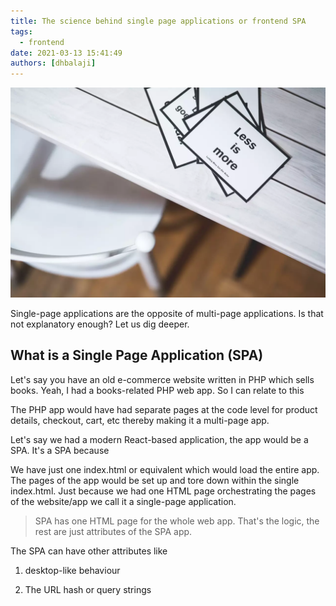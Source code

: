 ```yaml
---
title: The science behind single page applications or frontend SPA
tags:
  - frontend
date: 2021-03-13 15:41:49
authors: [dhbalaji]
---
```


![Some alt text](./assets/SPA.webp)

Single-page applications are the opposite of multi-page applications. Is that not explanatory enough? Let us dig deeper.

 
 
## What is a Single Page Application (SPA)

Let's say you have an old e-commerce website written in PHP which sells books. Yeah, I had a books-related PHP web app. So I can relate to this

The PHP app would have had separate pages at the code level for product details, checkout, cart, etc thereby making it a multi-page app. 

Let's say we had a modern React-based application, the app would be a SPA. It's a SPA because

We have just one index.html or equivalent which would load the entire app. The pages of the app would be set up and tore down within the single index.html. Just because we had one HTML page orchestrating the pages of the website/app we call it a single-page application.

> SPA has one HTML page for the whole web app. That's the logic, the rest are just attributes of the SPA app.

The SPA can have other attributes like

1. desktop-like behaviour

2. The URL hash or query strings
